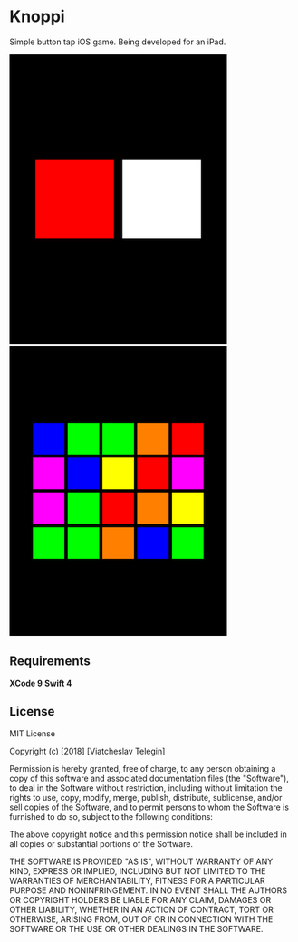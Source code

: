 # Knoppi
Simple button tap iOS game.
Being developed for an iPad.

![screenshot01](https://github.com/vstelegin/Knoppi/blob/assets/Knoppi_scr01.PNG?raw=true)
![screenshot02](https://github.com/vstelegin/Knoppi/blob/assets/Knoppi_scr02.PNG?raw=true)

## Requirements
**XCode 9**
**Swift 4**


## License
MIT License

Copyright (c) [2018] [Viatcheslav Telegin]

Permission is hereby granted, free of charge, to any person obtaining a copy
of this software and associated documentation files (the "Software"), to deal
in the Software without restriction, including without limitation the rights
to use, copy, modify, merge, publish, distribute, sublicense, and/or sell
copies of the Software, and to permit persons to whom the Software is
furnished to do so, subject to the following conditions:

The above copyright notice and this permission notice shall be included in all
copies or substantial portions of the Software.

THE SOFTWARE IS PROVIDED "AS IS", WITHOUT WARRANTY OF ANY KIND, EXPRESS OR
IMPLIED, INCLUDING BUT NOT LIMITED TO THE WARRANTIES OF MERCHANTABILITY,
FITNESS FOR A PARTICULAR PURPOSE AND NONINFRINGEMENT. IN NO EVENT SHALL THE
AUTHORS OR COPYRIGHT HOLDERS BE LIABLE FOR ANY CLAIM, DAMAGES OR OTHER
LIABILITY, WHETHER IN AN ACTION OF CONTRACT, TORT OR OTHERWISE, ARISING FROM,
OUT OF OR IN CONNECTION WITH THE SOFTWARE OR THE USE OR OTHER DEALINGS IN THE
SOFTWARE.

